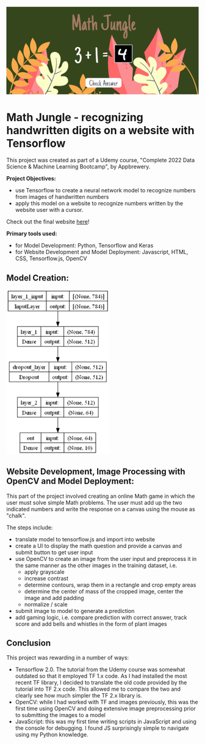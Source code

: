 ![Math Jungle Screenshot](images/mj_screenshot.png)

# Math Jungle - recognizing handwritten digits on a website with Tensorflow
 
This project was created as part of a Udemy course, "Complete 2022 Data Science & Machine Learning Bootcamp", by Appbrewery.

__Project Objectives:__
- use Tensorflow to create a neural network model to recognize numbers from images of handwritten numbers
- apply this model on a website to recognize numbers written by the website user with a cursor.

Check out the final website [here](https://athielenhaus.github.io/Handwriting-Recognition-with-Tensorflow/)!

__Primary tools used:__
- for Model Development: Python, Tensorflow and Keras
- for Website Development and Model Deployment: Javascript, HTML, CSS, Tensorflow.js, OpenCV

## Model Creation:
<img src="images/model.png" alt="Tensorflow Model" style="width:270px;"/>

## Website Development, Image Processing with OpenCV and Model Deployment:
This part of the project involved creating an online Math game in which the user must solve simple Math problems. The user must add up the two indicated numbers and write the response on a canvas using the mouse as "chalk". 

The steps include:
- translate model to tensorflow.js and import into website
- create a UI to display the math question and provide a canvas and submit button to get user input
- use OpenCV to create an image from the user input and preprocess it in the same manner as the other images in the training dataset, i.e.
  - apply grayscale
  - increase contrast
  - determine contours, wrap them in a rectangle and crop empty areas
  - determine the center of mass of the cropped image, center the image and add padding 
  - normalize / scale
- submit image to model to generate a prediction
- add gaming logic, i.e. compare prediction with correct answer, track score and add bells and whistles in the form of plant images

## Conclusion
This project was rewarding in a number of ways:
- Tensorflow 2.0. The tutorial from the Udemy course was somewhat outdated so that it employed TF 1.x code. As I had installed the most recent TF library, I decided to translate the old code provided by the tutorial into TF 2.x code. This allowed me to compare the two and clearly see how much simpler the TF 2.x library is.
- OpenCV: while I had worked with TF and images previously, this was the first time using OpenCV and doing extensive image preprocessing prior to submitting the images to a model
- JavaScript: this was my first time writing scripts in JavaScript and using the console for debugging. I found JS surprisingly simple to navigate using my Python knowledge.
